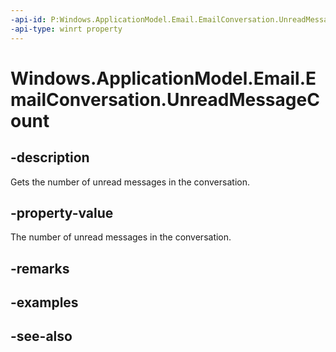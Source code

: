 ```yaml
---
-api-id: P:Windows.ApplicationModel.Email.EmailConversation.UnreadMessageCount
-api-type: winrt property
---
```


<!-- Property syntax
public uint UnreadMessageCount { get; }
-->

# Windows.ApplicationModel.Email.EmailConversation.UnreadMessageCount

## -description
Gets the number of unread messages in the conversation.

## -property-value
The number of unread messages in the conversation.

## -remarks

## -examples

## -see-also
